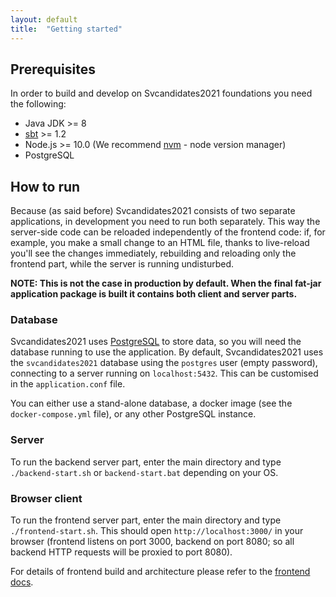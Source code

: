 ```yaml
---
layout: default
title:  "Getting started"
---
```


## Prerequisites

In order to build and develop on Svcandidates2021 foundations you need the following:

* Java JDK >= 8
* [sbt](http://www.scala-sbt.org/) >= 1.2
* Node.js >= 10.0 (We recommend [nvm](https://github.com/creationix/nvm) - node version manager)
* PostgreSQL

## How to run

Because (as said before) Svcandidates2021 consists of two separate applications, in development you need to run both separately. This way the server-side code can be reloaded independently of the frontend code: if, for example, you make a small change to an HTML file, thanks to live-reload you'll see the changes immediately, rebuilding and reloading only the frontend part, while the server is running undisturbed.

**NOTE: This is not the case in production by default. When the final fat-jar application package is built it contains both client and server parts.**

### Database

Svcandidates2021 uses [PostgreSQL](https://www.postgresql.org) to store data, so you will need the database running to use the application. By default, Svcandidates2021 uses the `svcandidates2021` database using the `postgres` user (empty password), connecting to a server running on `localhost:5432`. This can be customised in the `application.conf` file.

You can either use a stand-alone database, a docker image (see the `docker-compose.yml` file), or any other PostgreSQL instance.

### Server

To run the backend server part, enter the main directory and type `./backend-start.sh` or `backend-start.bat` depending on your OS.

### Browser client

To run the frontend server part, enter the main directory and type `./frontend-start.sh`. This should open `http://localhost:3000/` in your browser (frontend listens on port 3000, backend on port 8080; so all backend HTTP requests will be proxied to port 8080).

For details of frontend build and architecture please refer to the [frontend docs](frontend.html).
